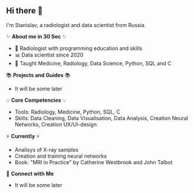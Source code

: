 ## Hi there 👋
I'm Stanislav, a radiologist and data scientist from Russia.

✨ **About me in 30 Sec** ✨
<ul>
<li>🏥 Radiologist with programming education and skills
  <li>📊 Data scientist since 2020
    <li>📝 Taught Medicine, Radiology, Data Science, Python, SQL and C
</ul>

📚 **Projects and Guides** 📚
<ul>
  <li>It will be some later
</ul>

💡 **Core Competencies** 💡
<ul>
  <li>Tools: Radiology, Medicine, Python, SQL, C
    <li>Skills: Data Cleaning, Data Visualisation, Data Analysis, Creation Neural Networks, Creation UX/UI-design
</ul>

⚡ **Currently** ⚡
<ul>
  <li>Analisys of X-ray samples
    <li>Creation and training neural networks
      <li>Book: "MRI in Practice" by Catherine Westbrook and John Talbot
</ul>

🙌 **Connect with Me**
<ul>
  <li>It will be some later
</ul>

<!--

**Stan-create/Stan-create** is a ✨ _special_ ✨ repository because its `README.md` (this file) appears on your GitHub profile.

Here are some ideas to get you started:

- 🔭 I’m currently working on ...
- 🌱 I’m currently learning ...
- 👯 I’m looking to collaborate on ...
- 🤔 I’m looking for help with ...
- 💬 Ask me about ...
- 📫 How to reach me: ...
- 😄 Pronouns: ...
- ⚡ Fun fact: ...
-->
